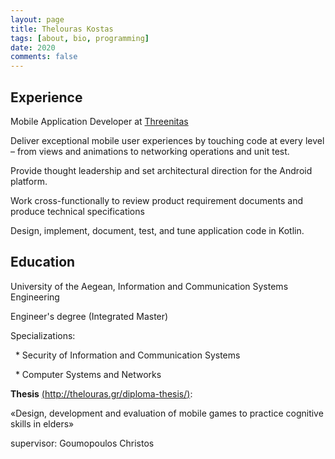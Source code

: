 ```yaml
---
layout: page
title: Thelouras Kostas
tags: [about, bio, programming]
date: 2020
comments: false
---
```

    

## Experience
Mobile Application Developer at [Threenitas](https://threenitas.com)

Deliver exceptional mobile user experiences by touching code at every level – from views and animations to networking operations and unit test.

Provide thought leadership and set architectural direction for the Android platform.

Work cross-functionally to review product requirement documents and produce technical specifications

Design, implement, document, test, and tune application code in Kotlin.


## Education

University of the Aegean, Information and Communication Systems Engineering

Engineer's degree (Integrated Master)

Specializations:

&nbsp;&nbsp;* Security of Information and Communication Systems

&nbsp;&nbsp;* Computer Systems and Networks


**Thesis** [(http://thelouras.gr/diploma-thesis/)](http://thelouras.gr/diploma-thesis/):

«Design, development and evaluation of mobile games to practice cognitive skills in elders»

supervisor: Goumopoulos Christos
